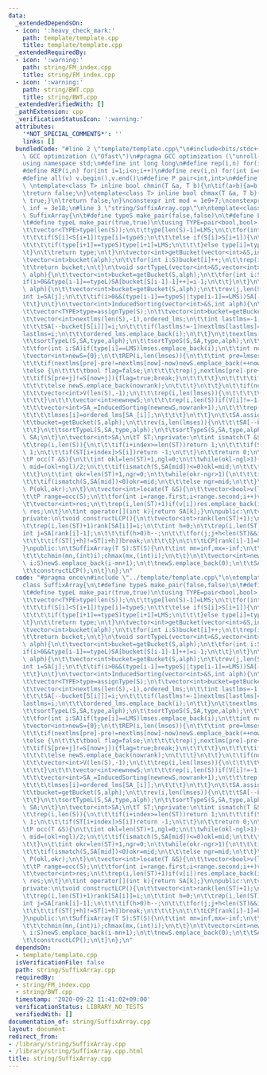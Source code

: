 ```yaml
---
data:
  _extendedDependsOn:
  - icon: ':heavy_check_mark:'
    path: template/template.cpp
    title: template/template.cpp
  _extendedRequiredBy:
  - icon: ':warning:'
    path: string/FM_index.cpp
    title: string/FM_index.cpp
  - icon: ':warning:'
    path: string/BWT.cpp
    title: string/BWT.cpp
  _extendedVerifiedWith: []
  _pathExtension: cpp
  _verificationStatusIcon: ':warning:'
  attributes:
    '*NOT_SPECIAL_COMMENTS*': ''
    links: []
  bundledCode: "#line 2 \"template/template.cpp\"\n#include<bits/stdc++.h>\n#pragma\
    \ GCC optimization (\"Ofast\")\n#pragma GCC optimization (\"unroll-loops\")\n\
    using namespace std;\n#define int long long\n#define rep(i,n) for(int i=0;i<n;i++)\n\
    #define REP(i,n) for(int i=1;i<n;i++)\n#define rev(i,n) for(int i=n-1;i>=0;i--)\n\
    #define all(v) v.begin(),v.end()\n#define P pair<int,int>\n#define len(s) (int)s.size()\n\
    \ \ntemplate<class T> inline bool chmin(T &a, T b){\n\tif(a>b){a=b;return true;}\n\
    \treturn false;\n}\ntemplate<class T> inline bool chmax(T &a, T b){\n\tif(a<b){a=b;return\
    \ true;}\n\treturn false;\n}\nconstexpr int mod = 1e9+7;\nconstexpr long long\
    \ inf = 3e18;\n#line 3 \"string/SuffixArray.cpp\"\n\ntemplate<class T>\nclass\
    \ SuffixArray{\n\t#define typeS make_pair(false,false)\n\t#define LMS make_pair(false,true)\n\
    \t#define typeL make_pair(true,true)\n\tusing TYPE=pair<bool,bool>;\n\tvector<TYPE>assignType(vector<int>&S){\n\
    \t\tvector<TYPE>type(len(S));\n\t\ttype[len(S)-1]=LMS;\n\t\tfor(int i=len(S)-2;i>=0;i--){\n\
    \t\t\tif(S[i]<S[i+1])type[i]=typeS;\n\t\t\telse if(S[i]>S[i+1]){\n\t\t\t\ttype[i]=typeL;\n\
    \t\t\t\tif(type[i+1]==typeS)type[i+1]=LMS;\n\t\t\t}else type[i]=type[i+1];\n\t\
    \t}\n\t\treturn type;\n\t}\n\tvector<int>getBucket(vector<int>&S,int alph){\n\t\
    \tvector<int>bucket(alph);\n\t\tfor(int i:S)bucket[i]++;\n\t\trep(i,len(bucket)-1)bucket[i+1]+=bucket[i];\n\
    \t\treturn bucket;\n\t}\n\tvoid sortTypeL(vector<int>&S,vector<int>&SA,vector<TYPE>&type,int\
    \ alph){\n\t\tvector<int>bucket=getBucket(S,alph);\n\t\tfor(int i:SA){\n\t\t\t\
    if(i>0&&type[i-1]==typeL)SA[bucket[S[i-1]-1]++]=i-1;\n\t\t}\n\t}\n\tvoid sortTypeS(vector<int>&S,vector<int>&SA,vector<TYPE>&type,int\
    \ alph){\n\t\tvector<int>bucket=getBucket(S,alph);\n\t\trev(j,len(S)){\n\t\t\t\
    int i=SA[j];\n\t\t\tif(i>0&&(type[i-1]==typeS||type[i-1]==LMS))SA[--bucket[S[i-1]]]=i-1;\n\
    \t\t}\n\t}\n\tvector<int>InducedSorting(vector<int>&S,int alph){\n\t\tvector<int>SA(len(S),-1);\n\
    \t\tvector<TYPE>type=assignType(S);\n\t\tvector<int>bucket=getBucket(S,alph);\n\
    \t\tvector<int>nextlms(len(S),-1),ordered_lms;\n\t\tint lastlms=-1;\n\t\trep(i,len(S))if(type[i]==LMS){\n\
    \t\t\tSA[--bucket[S[i]]]=i;\n\t\t\tif(lastlms!=-1)nextlms[lastlms]=i;\n\t\t\t\
    lastlms=i;\n\t\t\tordered_lms.emplace_back(i);\n\t\t}\n\t\tnextlms[lastlms]=lastlms;\n\
    \t\tsortTypeL(S,SA,type,alph);\n\t\tsortTypeS(S,SA,type,alph);\n\t\tvector<int>lmses;\n\
    \t\tfor(int i:SA)if(type[i]==LMS)lmses.emplace_back(i);\n\t\tint nowrank=0;\n\t\
    \tvector<int>newS={0};\n\t\tREP(i,len(lmses)){\n\t\t\tint pre=lmses[i-1],now=lmses[i];\n\
    \t\t\tif(nextlms[pre]-pre!=nextlms[now]-now)newS.emplace_back(++nowrank);\n\t\t\
    \telse {\n\t\t\t\tbool flag=false;\n\t\t\t\trep(j,nextlms[pre]-pre+1){\n\t\t\t\
    \t\tif(S[pre+j]!=S[now+j]){flag=true;break;}\n\t\t\t\t}\n\t\t\t\tif(flag)newS.emplace_back(++nowrank);\n\
    \t\t\t\telse newS.emplace_back(nowrank);\n\t\t\t}\n\t\t}\n\t\tif(nowrank+1!=len(lmses)){\n\
    \t\t\tvector<int>V(len(S),-1);\n\t\t\trep(i,len(lmses)){\n\t\t\t\tV[lmses[i]]=newS[i];\n\
    \t\t\t}\n\t\t\tvector<int>newnewS;\n\t\t\trep(i,len(S))if(V[i]!=-1)newnewS.emplace_back(V[i]);\n\
    \t\t\tvector<int>SA_=InducedSorting(newnewS,nowrank+1);\n\t\t\trep(i,len(SA_)){\n\
    \t\t\t\tlmses[i]=ordered_lms[SA_[i]];\n\t\t\t}\n\t\t}\n\t\tSA.assign(len(S),-1);\n\
    \t\tbucket=getBucket(S,alph);\n\t\trev(i,len(lmses)){\n\t\t\tSA[--bucket[S[lmses[i]]]]=lmses[i];\n\
    \t\t}\n\t\tsortTypeL(S,SA,type,alph);\n\t\tsortTypeS(S,SA,type,alph);\n\t\treturn\
    \ SA;\n\t}\n\tvector<int>SA;\n\tT ST;\nprivate:\n\tint ismatch(T &S,int index){\n\
    \t\trep(i,len(S)){\n\t\t\tif(i+index>=len(ST))return 1;\n\t\t\tif(ST[i+index]<S[i])return\
    \ 1;\n\t\t\tif(ST[i+index]>S[i])return -1;\n\t\t}\n\t\treturn 0;\n\t}\npublic:\n\
    \tP occ(T &S){\n\t\tint okl=len(ST)+1,ngl=0;\n\t\twhile(okl-ngl>1){\n\t\t\tint\
    \ mid=(okl+ngl)/2;\n\t\t\tif(ismatch(S,SA[mid])<=0)okl=mid;\n\t\t\telse ngl=mid;\n\
    \t\t}\n\t\tint okr=len(ST)+1,ngr=0;\n\t\twhile(okr-ngr>1){\n\t\t\tint mid=(okr+ngr)/2;\n\
    \t\t\tif(ismatch(S,SA[mid])<0)okr=mid;\n\t\t\telse ngr=mid;\n\t\t}\n\t\treturn\
    \ P(okl,okr);\n\t}\n\tvector<int>locate(T &S){\n\t\tvector<bool>v(len(ST)+1);\n\
    \t\tP range=occ(S);\n\t\tfor(int i=range.first;i<range.second;i++)v[SA[i]]=true;\n\
    \t\tvector<int>res;\n\t\trep(i,len(ST)+1)if(v[i])res.emplace_back(i);\n\t\treturn\
    \ res;\n\t}\n\tint operator[](int k){return SA[k];}\n\npublic:\n\tvector<int>LCP;\n\
    private:\n\tvoid constructLCP(){\n\t\tvector<int>rank(len(ST)+1);\n\t\tLCP.resize(len(ST)+1);\n\
    \t\trep(i,len(ST)+1)rank[SA[i]]=i;\n\t\tint h=0;\n\t\trep(i,len(ST)){\n\t\t\t\
    int j=SA[rank[i]-1];\n\t\t\tif(h>0)h--;\n\t\t\tfor(j;j+h<len(ST)&&i+h<len(ST);h++){\n\
    \t\t\t\tif(ST[j+h]!=ST[i+h])break;\n\t\t\t}\n\t\t\tLCP[rank[i]-1]=h;\n\t\t}\n\t\
    }\npublic:\n\tSuffixArray(T S):ST(S){\n\t\tint mn=inf,mx=-inf;\n\t\tfor(auto i:S){\n\
    \t\t\tchmin(mn,(int)i);chmax(mx,(int)i);\n\t\t}\n\t\tvector<int>newS;\n\t\tfor(auto\
    \ i:S)newS.emplace_back(i-mn+1);\n\t\tnewS.emplace_back(0);\n\t\tSA=InducedSorting(newS,mx-mn+2);\n\
    \t\tconstructLCP();\n\t}\n};\n"
  code: "#pragma once\n#include \"../template/template.cpp\"\n\ntemplate<class T>\n\
    class SuffixArray{\n\t#define typeS make_pair(false,false)\n\t#define LMS make_pair(false,true)\n\
    \t#define typeL make_pair(true,true)\n\tusing TYPE=pair<bool,bool>;\n\tvector<TYPE>assignType(vector<int>&S){\n\
    \t\tvector<TYPE>type(len(S));\n\t\ttype[len(S)-1]=LMS;\n\t\tfor(int i=len(S)-2;i>=0;i--){\n\
    \t\t\tif(S[i]<S[i+1])type[i]=typeS;\n\t\t\telse if(S[i]>S[i+1]){\n\t\t\t\ttype[i]=typeL;\n\
    \t\t\t\tif(type[i+1]==typeS)type[i+1]=LMS;\n\t\t\t}else type[i]=type[i+1];\n\t\
    \t}\n\t\treturn type;\n\t}\n\tvector<int>getBucket(vector<int>&S,int alph){\n\t\
    \tvector<int>bucket(alph);\n\t\tfor(int i:S)bucket[i]++;\n\t\trep(i,len(bucket)-1)bucket[i+1]+=bucket[i];\n\
    \t\treturn bucket;\n\t}\n\tvoid sortTypeL(vector<int>&S,vector<int>&SA,vector<TYPE>&type,int\
    \ alph){\n\t\tvector<int>bucket=getBucket(S,alph);\n\t\tfor(int i:SA){\n\t\t\t\
    if(i>0&&type[i-1]==typeL)SA[bucket[S[i-1]-1]++]=i-1;\n\t\t}\n\t}\n\tvoid sortTypeS(vector<int>&S,vector<int>&SA,vector<TYPE>&type,int\
    \ alph){\n\t\tvector<int>bucket=getBucket(S,alph);\n\t\trev(j,len(S)){\n\t\t\t\
    int i=SA[j];\n\t\t\tif(i>0&&(type[i-1]==typeS||type[i-1]==LMS))SA[--bucket[S[i-1]]]=i-1;\n\
    \t\t}\n\t}\n\tvector<int>InducedSorting(vector<int>&S,int alph){\n\t\tvector<int>SA(len(S),-1);\n\
    \t\tvector<TYPE>type=assignType(S);\n\t\tvector<int>bucket=getBucket(S,alph);\n\
    \t\tvector<int>nextlms(len(S),-1),ordered_lms;\n\t\tint lastlms=-1;\n\t\trep(i,len(S))if(type[i]==LMS){\n\
    \t\t\tSA[--bucket[S[i]]]=i;\n\t\t\tif(lastlms!=-1)nextlms[lastlms]=i;\n\t\t\t\
    lastlms=i;\n\t\t\tordered_lms.emplace_back(i);\n\t\t}\n\t\tnextlms[lastlms]=lastlms;\n\
    \t\tsortTypeL(S,SA,type,alph);\n\t\tsortTypeS(S,SA,type,alph);\n\t\tvector<int>lmses;\n\
    \t\tfor(int i:SA)if(type[i]==LMS)lmses.emplace_back(i);\n\t\tint nowrank=0;\n\t\
    \tvector<int>newS={0};\n\t\tREP(i,len(lmses)){\n\t\t\tint pre=lmses[i-1],now=lmses[i];\n\
    \t\t\tif(nextlms[pre]-pre!=nextlms[now]-now)newS.emplace_back(++nowrank);\n\t\t\
    \telse {\n\t\t\t\tbool flag=false;\n\t\t\t\trep(j,nextlms[pre]-pre+1){\n\t\t\t\
    \t\tif(S[pre+j]!=S[now+j]){flag=true;break;}\n\t\t\t\t}\n\t\t\t\tif(flag)newS.emplace_back(++nowrank);\n\
    \t\t\t\telse newS.emplace_back(nowrank);\n\t\t\t}\n\t\t}\n\t\tif(nowrank+1!=len(lmses)){\n\
    \t\t\tvector<int>V(len(S),-1);\n\t\t\trep(i,len(lmses)){\n\t\t\t\tV[lmses[i]]=newS[i];\n\
    \t\t\t}\n\t\t\tvector<int>newnewS;\n\t\t\trep(i,len(S))if(V[i]!=-1)newnewS.emplace_back(V[i]);\n\
    \t\t\tvector<int>SA_=InducedSorting(newnewS,nowrank+1);\n\t\t\trep(i,len(SA_)){\n\
    \t\t\t\tlmses[i]=ordered_lms[SA_[i]];\n\t\t\t}\n\t\t}\n\t\tSA.assign(len(S),-1);\n\
    \t\tbucket=getBucket(S,alph);\n\t\trev(i,len(lmses)){\n\t\t\tSA[--bucket[S[lmses[i]]]]=lmses[i];\n\
    \t\t}\n\t\tsortTypeL(S,SA,type,alph);\n\t\tsortTypeS(S,SA,type,alph);\n\t\treturn\
    \ SA;\n\t}\n\tvector<int>SA;\n\tT ST;\nprivate:\n\tint ismatch(T &S,int index){\n\
    \t\trep(i,len(S)){\n\t\t\tif(i+index>=len(ST))return 1;\n\t\t\tif(ST[i+index]<S[i])return\
    \ 1;\n\t\t\tif(ST[i+index]>S[i])return -1;\n\t\t}\n\t\treturn 0;\n\t}\npublic:\n\
    \tP occ(T &S){\n\t\tint okl=len(ST)+1,ngl=0;\n\t\twhile(okl-ngl>1){\n\t\t\tint\
    \ mid=(okl+ngl)/2;\n\t\t\tif(ismatch(S,SA[mid])<=0)okl=mid;\n\t\t\telse ngl=mid;\n\
    \t\t}\n\t\tint okr=len(ST)+1,ngr=0;\n\t\twhile(okr-ngr>1){\n\t\t\tint mid=(okr+ngr)/2;\n\
    \t\t\tif(ismatch(S,SA[mid])<0)okr=mid;\n\t\t\telse ngr=mid;\n\t\t}\n\t\treturn\
    \ P(okl,okr);\n\t}\n\tvector<int>locate(T &S){\n\t\tvector<bool>v(len(ST)+1);\n\
    \t\tP range=occ(S);\n\t\tfor(int i=range.first;i<range.second;i++)v[SA[i]]=true;\n\
    \t\tvector<int>res;\n\t\trep(i,len(ST)+1)if(v[i])res.emplace_back(i);\n\t\treturn\
    \ res;\n\t}\n\tint operator[](int k){return SA[k];}\n\npublic:\n\tvector<int>LCP;\n\
    private:\n\tvoid constructLCP(){\n\t\tvector<int>rank(len(ST)+1);\n\t\tLCP.resize(len(ST)+1);\n\
    \t\trep(i,len(ST)+1)rank[SA[i]]=i;\n\t\tint h=0;\n\t\trep(i,len(ST)){\n\t\t\t\
    int j=SA[rank[i]-1];\n\t\t\tif(h>0)h--;\n\t\t\tfor(j;j+h<len(ST)&&i+h<len(ST);h++){\n\
    \t\t\t\tif(ST[j+h]!=ST[i+h])break;\n\t\t\t}\n\t\t\tLCP[rank[i]-1]=h;\n\t\t}\n\t\
    }\npublic:\n\tSuffixArray(T S):ST(S){\n\t\tint mn=inf,mx=-inf;\n\t\tfor(auto i:S){\n\
    \t\t\tchmin(mn,(int)i);chmax(mx,(int)i);\n\t\t}\n\t\tvector<int>newS;\n\t\tfor(auto\
    \ i:S)newS.emplace_back(i-mn+1);\n\t\tnewS.emplace_back(0);\n\t\tSA=InducedSorting(newS,mx-mn+2);\n\
    \t\tconstructLCP();\n\t}\n};\n"
  dependsOn:
  - template/template.cpp
  isVerificationFile: false
  path: string/SuffixArray.cpp
  requiredBy:
  - string/FM_index.cpp
  - string/BWT.cpp
  timestamp: '2020-09-22 11:41:02+09:00'
  verificationStatus: LIBRARY_NO_TESTS
  verifiedWith: []
documentation_of: string/SuffixArray.cpp
layout: document
redirect_from:
- /library/string/SuffixArray.cpp
- /library/string/SuffixArray.cpp.html
title: string/SuffixArray.cpp
---
```

